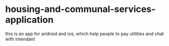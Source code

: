 # housing-and-communal-services-application
this is an app for android and ios, which help people to pay utilities and chat with intendant
